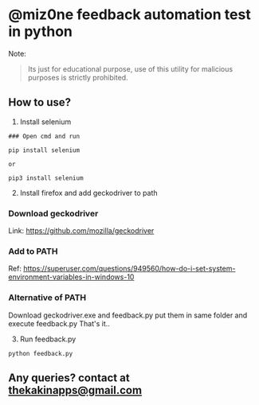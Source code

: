 # @miz0ne feedback automation test in python
Note:
> Its just for educational purpose, use of this utility for malicious purposes is strictly prohibited.

## How to use?
1. Install selenium
```
### Open cmd and run

pip install selenium

or

pip3 install selenium
```

2. Install firefox and add geckodriver to path

### Download geckodriver
Link: https://github.com/mozilla/geckodriver

### Add to PATH
Ref: https://superuser.com/questions/949560/how-do-i-set-system-environment-variables-in-windows-10

### Alternative of PATH
Download geckodriver.exe and feedback.py put them in same folder and execute feedback.py
That's it..

3. Run feedback.py
```
python feedback.py
```

## Any queries? contact at thekakinapps@gmail.com
